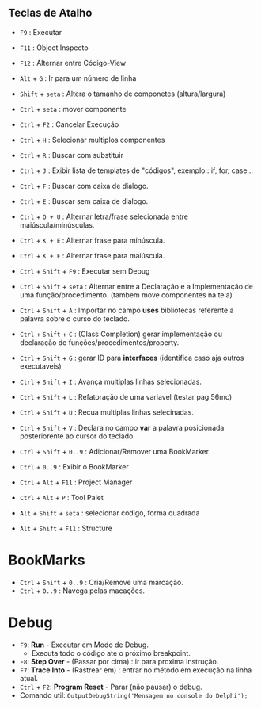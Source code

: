 
## Teclas de Atalho

- `F9`  : Executar
- `F11` : Object Inspecto 
- `F12` : Alternar entre Código-View

- `Alt` + `G` : Ir para um número de linha    

- `Shift` + `seta` : Altera o tamanho de componetes (altura/largura) 

- `Ctrl` + `seta` : mover componente
- `Ctrl` + `F2`   : Cancelar Execução
- `Ctrl` + `H`    : Selecionar multiplos componentes
- `Ctrl` + `R`    : Buscar com substituir
- `Ctrl` + `J`    : Exibir lista de templates de "códigos", exemplo.: if, for, case,..
- `Ctrl` + `F`    : Buscar com caixa de dialogo.
- `Ctrl` + `E`    : Buscar sem caixa de dialogo.
- `Ctrl` + `O + U`  : Alternar letra/frase selecionada entre maiúscula/minúsculas.
- `Ctrl` + `K + E`  : Alternar frase para minúscula.
- `Ctrl` + `K + F`  : Alternar frase para maiúscula.

- `Ctrl` + `Shift` + `F9`   : Executar sem Debug
- `Ctrl` + `Shift` + `seta` : Alternar entre a Declaração e a Implementação de uma função/procedimento. (tambem move componentes na tela)
- `Ctrl` + `Shift` + `A`    : Importar no campo __uses__ bibliotecas referente a palavra sobre o curso do teclado.
- `Ctrl` + `Shift` + `C`    : (Class Completion) gerar implementação ou declaração de funções/procedimentos/property.
- `Ctrl` + `Shift` + `G`    : gerar ID para __interfaces__ (identifica caso aja outros executaveis)
- `Ctrl` + `Shift` + `I`    : Avança multiplas linhas selecionadas.
- `Ctrl` + `Shift` + `L`    : Refatoração de uma variavel (testar pag 56mc)
- `Ctrl` + `Shift` + `U`    : Recua multiplas linhas selecinadas.
- `Ctrl` + `Shift` + `V`    : Declara no campo __var__ a palavra posicionada posteriorente ao cursor do teclado.
- `Ctrl` + `Shift` + `0..9` : Adicionar/Remover uma BookMarker
- `Ctrl` +           `0..9` : Exibir o BookMarker 
- `Ctrl` + `Alt` + `F11`  : Project Manager 
- `Ctrl` + `Alt` + `P`    : Tool Palet

- `Alt` + `Shift` + `seta` : selecionar codigo, forma quadrada
- `Alt` + `Shift` + `F11`  : Structure

# BookMarks
- `Ctrl` + `Shift` + `0..9` : Cria/Remove uma marcação.
- `Ctrl` + `0..9` : Navega pelas macações.

# Debug
- `F9`: **Run** - Executar em Modo de Debug.
  - Executa todo o código ate o próximo breakpoint.
- `F8`: **Step Over** - (Passar por cima) : ir para proxima instrução.
- `F7`: **Trace Into** - (Rastrear em) : entrar no método em execução na linha atual.
- `Ctrl` + `F2`: **Program Reset** - Parar (não pausar) o debug.
- Comando util: `OutputDebugString('Mensagem no console do Delphi');`



